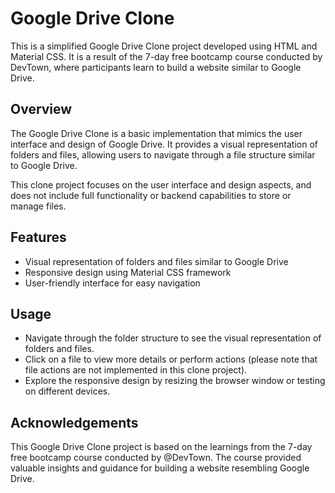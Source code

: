 # Google Drive Clone

This is a simplified Google Drive Clone project developed using HTML and Material CSS. It is a result of the 7-day free bootcamp course conducted by DevTown, where participants learn to build a website similar to Google Drive.

## Overview

The Google Drive Clone is a basic implementation that mimics the user interface and design of Google Drive. It provides a visual representation of folders and files, allowing users to navigate through a file structure similar to Google Drive.

This clone project focuses on the user interface and design aspects, and does not include full functionality or backend capabilities to store or manage files.

## Features

- Visual representation of folders and files similar to Google Drive
- Responsive design using Material CSS framework
- User-friendly interface for easy navigation

## Usage

- Navigate through the folder structure to see the visual representation of folders and files.
- Click on a file to view more details or perform actions (please note that file actions are not implemented in this clone project).
- Explore the responsive design by resizing the browser window or testing on different devices.

## Acknowledgements

This Google Drive Clone project is based on the learnings from the 7-day free bootcamp course conducted by @DevTown. The course provided valuable insights and guidance for building a website resembling Google Drive.
